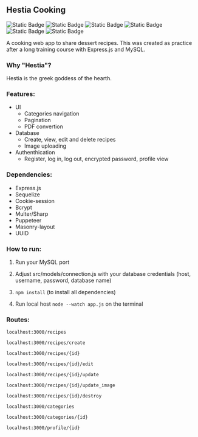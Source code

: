 ## Hestia Cooking

![Static Badge](https://img.shields.io/badge/ejs-%5E3.1.8-darksalmon)
![Static Badge](https://img.shields.io/badge/express-%5E4.19.2-darkseagreen)
![Static Badge](https://img.shields.io/badge/mysql2-%5E3.9.7-steelblue)
![Static Badge](https://img.shields.io/badge/sequelize-%5E6.32.1-68aba6)
![Static Badge](https://img.shields.io/badge/puppeteer-%5E21.6.0-palevioletred)
![Static Badge](https://img.shields.io/badge/uuid-%5E9.0.1-mediumslateblue)

A cooking web app to share dessert recipes.
This was created as practice after a long training course with Express.js and MySQL.

### Why "Hestia"?

Hestia is the greek goddess of the hearth.

### Features:

- UI
    - Categories navigation
    - Pagination
    - PDF convertion
- Database
    - Create, view, edit and delete recipes
    - Image uploading
- Authenthication
    - Register, log in, log out, encrypted password, profile view

### Dependencies:

- Express.js
- Sequelize
- Cookie-session
- Bcrypt
- Multer/Sharp
- Puppeteer
- Masonry-layout
- UUID

### How to run:
1. Run your MySQL port

2. Adjust src/models/connection.js with your database credentials (host, username, password, database name)

3. `npm install` (to install all dependencies)

4. Run local host `node --watch app.js` on the terminal

### Routes:

`localhost:3000/recipes`

`localhost:3000/recipes/create`

`localhost:3000/recipes/{id}`

`localhost:3000/recipes/{id}/edit`

`localhost:3000/recipes/{id}/update`

`localhost:3000/recipes/{id}/update_image`

`localhost:3000/recipes/{id}/destroy`

`localhost:3000/categories`

`localhost:3000/categories/{id}`

`localhost:3000/profile/{id}`
